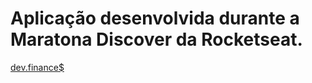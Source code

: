 # Aplicação desenvolvida durante a Maratona Discover da Rocketseat. 

[dev.finance$](https://devfinances-three.vercel.app/)
